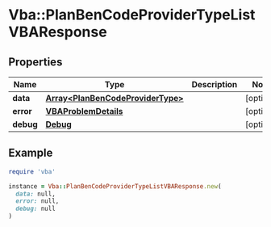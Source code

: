 # Vba::PlanBenCodeProviderTypeListVBAResponse

## Properties

| Name | Type | Description | Notes |
| ---- | ---- | ----------- | ----- |
| **data** | [**Array&lt;PlanBenCodeProviderType&gt;**](PlanBenCodeProviderType.md) |  | [optional] |
| **error** | [**VBAProblemDetails**](VBAProblemDetails.md) |  | [optional] |
| **debug** | [**Debug**](Debug.md) |  | [optional] |

## Example

```ruby
require 'vba'

instance = Vba::PlanBenCodeProviderTypeListVBAResponse.new(
  data: null,
  error: null,
  debug: null
)
```

